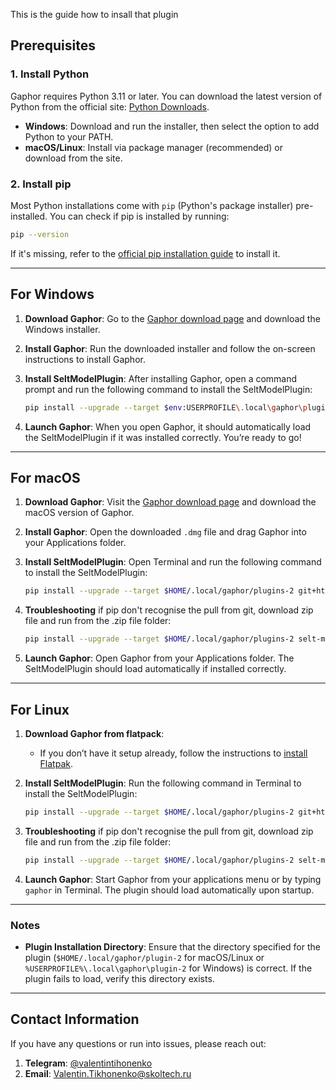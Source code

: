 This is the guide how to insall that plugin
## Prerequisites

### 1. Install Python
Gaphor requires Python 3.11 or later. You can download the latest version of Python from the official site: [Python Downloads](https://www.python.org/downloads/).

- **Windows**: Download and run the installer, then select the option to add Python to your PATH.
- **macOS/Linux**: Install via package manager (recommended) or download from the site.

### 2. Install pip
Most Python installations come with `pip` (Python's package installer) pre-installed. You can check if pip is installed by running:

```bash
pip --version
```

If it's missing, refer to the [official pip installation guide](https://pip.pypa.io/en/stable/installation/) to install it.

---

## For Windows

1. **Download Gaphor**: Go to the [Gaphor download page](https://gaphor.org/download/) and download the Windows installer.
2. **Install Gaphor**: Run the downloaded installer and follow the on-screen instructions to install Gaphor.

3. **Install SeltModelPlugin**: After installing Gaphor, open a command prompt and run the following command to install the SeltModelPlugin:

   ```bash
   pip install --upgrade --target $env:USERPROFILE\.local\gaphor\plugins-2 git+https://github.com/pleaseaddhyphens/selt-model-plugin.git
   ```

4. **Launch Gaphor**: When you open Gaphor, it should automatically load the SeltModelPlugin if it was installed correctly. You’re ready to go!

---

## For macOS

1. **Download Gaphor**: Visit the [Gaphor download page](https://gaphor.org/download/) and download the macOS version of Gaphor.
2. **Install Gaphor**: Open the downloaded `.dmg` file and drag Gaphor into your Applications folder.

3. **Install SeltModelPlugin**: Open Terminal and run the following command to install the SeltModelPlugin:

   ```bash
   pip install --upgrade --target $HOME/.local/gaphor/plugins-2 git+https://github.com/pleaseaddhyphens/selt-model-plugin.git
   ```
4. **Troubleshooting** if pip don't recognise the pull from git, download zip file and run from the .zip file folder:
   ```bash
   pip install --upgrade --target $HOME/.local/gaphor/plugins-2 selt-model-plugin.zip
   ```

4. **Launch Gaphor**: Open Gaphor from your Applications folder. The SeltModelPlugin should load automatically if installed correctly.

---

## For Linux

1. **Download Gaphor from flatpack**:
	- If you don’t have it setup already, follow the instructions to [install Flatpak](https://flatpak.org/setup).

3. **Install SeltModelPlugin**: Run the following command in Terminal to install the SeltModelPlugin:

   ```bash
   pip install --upgrade --target $HOME/.local/gaphor/plugins-2 git+https://github.com/pleaseaddhyphens/selt-model-plugin.git
   ```
4. **Troubleshooting** if pip don't recognise the pull from git, download zip file and run from the .zip file folder:
   ```bash
   pip install --upgrade --target $HOME/.local/gaphor/plugins-2 selt-model-plugin.zip
   ```

5. **Launch Gaphor**: Start Gaphor from your applications menu or by typing `gaphor` in Terminal. The plugin should load automatically upon startup.

---

### Notes

- **Plugin Installation Directory**: Ensure that the directory specified for the plugin (`$HOME/.local/gaphor/plugin-2` for macOS/Linux or `%USERPROFILE%\.local\gaphor\plugin-2` for Windows) is correct. If the plugin fails to load, verify this directory exists.
---
## Contact Information
If you have any questions or run into issues, please reach out:
1. **Telegram**: [@valentintihonenko](https://t.me/valentintihonenko)
2. **Email**: [Valentin.Tikhonenko@skoltech.ru](mailto:Valentin.Tikhonenko@skoltech.ru)
